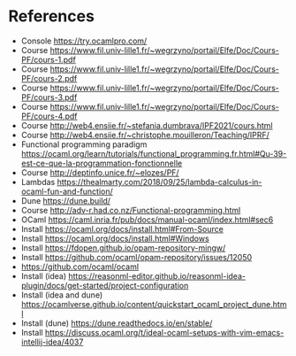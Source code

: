 # References

* Console <https://try.ocamlpro.com/>
* Course <https://www.fil.univ-lille1.fr/~wegrzyno/portail/Elfe/Doc/Cours-PF/cours-1.pdf>
* Course <https://www.fil.univ-lille1.fr/~wegrzyno/portail/Elfe/Doc/Cours-PF/cours-2.pdf>
* Course <https://www.fil.univ-lille1.fr/~wegrzyno/portail/Elfe/Doc/Cours-PF/cours-3.pdf>
* Course <https://www.fil.univ-lille1.fr/~wegrzyno/portail/Elfe/Doc/Cours-PF/cours-4.pdf>
* Course <http://web4.ensiie.fr/~stefania.dumbrava/IPF2021/cours.html>
* Course <http://web4.ensiie.fr/~christophe.mouilleron/Teaching/IPRF/>
* Functional programming paradigm <https://ocaml.org/learn/tutorials/functional_programming.fr.html#Qu-39-est-ce-que-la-programmation-fonctionnelle>
* Course <http://deptinfo.unice.fr/~elozes/PF/>
* Lambdas <https://thealmarty.com/2018/09/25/lambda-calculus-in-ocaml-fun-and-function/>
* Dune <https://dune.build/>
* Course <http://adv-r.had.co.nz/Functional-programming.html>
* OCaml <https://caml.inria.fr/pub/docs/manual-ocaml/index.html#sec6>
* Install <https://ocaml.org/docs/install.html#From-Source>
* Install <https://ocaml.org/docs/install.html#Windows>
* Install <https://fdopen.github.io/opam-repository-mingw/>
* Install <https://github.com/ocaml/opam-repository/issues/12050>
* <https://github.com/ocaml/ocaml>
* Install (idea) <https://reasonml-editor.github.io/reasonml-idea-plugin/docs/get-started/project-configuration>
* Install (idea and dune) <https://ocamlverse.github.io/content/quickstart_ocaml_project_dune.html>
* Install (dune) <https://dune.readthedocs.io/en/stable/>
* Install <https://discuss.ocaml.org/t/ideal-ocaml-setups-with-vim-emacs-intellij-idea/4037>